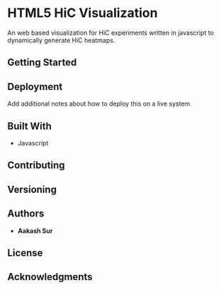 # HTML5 HiC Visualization

 An web based visualization for HiC experiments written in javascript to dynamically generate HiC heatmaps.

## Getting Started

## Deployment

Add additional notes about how to deploy this on a live system

## Built With

* Javascript

## Contributing

## Versioning

## Authors

* **Aakash Sur** 

## License

## Acknowledgments
